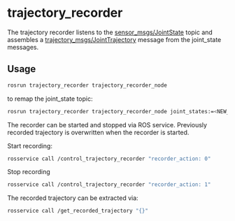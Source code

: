 # trajectory_recorder
The trajectory recorder listens to the [sensor_msgs/JointState](http://docs.ros.org/en/melodic/api/sensor_msgs/html/msg/JointState.html) topic and assembles a [trajectory_msgs/JointTrajectory](http://docs.ros.org/en/api/trajectory_msgs/html/msg/JointTrajectory.html) message from the joint_state messages.

## Usage
``` bash
rosrun trajectory_recorder trajectory_recorder_node
```
to remap the joint_state topic:
``` bash
rosrun trajectory_recorder trajectory_recorder_node joint_states:=<NEW_TOPIC_NAME>
```

The recorder can be started and stopped via ROS service. Previously recorded trajectory is overwritten when the recorder is started.

Start recording:
``` bash
rosservice call /control_trajectory_recorder "recorder_action: 0" 
```
Stop recording
``` bash
rosservice call /control_trajectory_recorder "recorder_action: 1" 
```

The recorded trajectory can be extracted via:
``` bash
rosservice call /get_recorded_trajectory "{}"
``` 